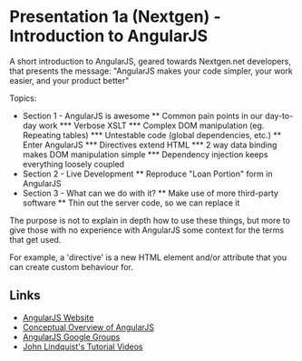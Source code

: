 # Presentation 1a (Nextgen) - Introduction to AngularJS
A short introduction to AngularJS, geared towards Nextgen.net developers, that presents the message:
"AngularJS makes your code simpler, your work easier, and your product better"

Topics:
* Section 1 - AngularJS is awesome
** Common pain points in our day-to-day work
*** Verbose XSLT
*** Complex DOM manipulation (eg. Repeating tables)
*** Untestable code (global dependencies, etc.)
** Enter AngularJS
*** Directives extend HTML
*** 2 way data binding makes DOM manipulation simple
*** Dependency injection keeps everything loosely coupled
* Section 2 - Live Development
** Reproduce "Loan Portion" form in AngularJS
* Section 3 - What can we do with it?
** Make use of more third-party software
** Thin out the server code, so we can replace it

The purpose is not to explain in depth how to use these things, but more to give those with no experience with AngularJS some context for the terms that get used.

For example, a 'directive' is a new HTML element and/or attribute that you can create custom behaviour for.
## Links
* [AngularJS Website](http://angularjs.org/)
* [Conceptual Overview of AngularJS](http://docs.angularjs.org/guide/concepts)
* [AngularJS Google Groups](https://groups.google.com/forum/?fromgroups#!forum/angular)
* [John Lindquist's Tutorial Videos](http://egghead.io/)